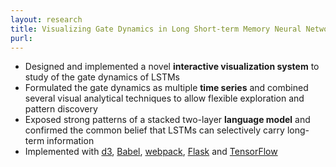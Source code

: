 ```yaml
---
layout: research
title: Visualizing Gate Dynamics in Long Short-term Memory Neural Networks (LSTMs) 
purl: 
---
```


* Designed and implemented a novel **interactive visualization system** to study of the gate dynamics of LSTMs
* Formulated the gate dynamics as multiple **time series** and combined several visual analytical techniques to allow flexible exploration and pattern discovery
* Exposed strong patterns of a stacked two-layer **language model** and confirmed the common belief that LSTMs can selectively carry long-term information
* Implemented with [d3](https://d3js.org), [Babel](https://babeljs.io), [webpack](https://webpack.js.org), [Flask](http://flask.pocoo.org) and [TensorFlow](https://www.tensorflow.org)
